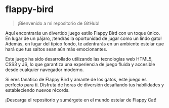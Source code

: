 # flappy-bird
>¡Bienvenido a mi repositorio de GitHub!

Aquí encontrarás un divertido juego estilo Flappy Bird con un toque único. En lugar de un pájaro, ¡tendrás la oportunidad de jugar como un lindo gato! Además, en lugar del típico fondo, te adentrarás en un ambiente estelar que hará que tus saltos sean aún más emocionantes.

Este juego ha sido desarrollado utilizando las tecnologías web HTML5, CSS3 y JS, lo que garantiza una experiencia de juego fluida y accesible desde cualquier navegador moderno.

Si eres fanático de Flappy Bird y amante de los gatos, este juego es perfecto para ti. Disfruta de horas de diversión desafiando tus habilidades y estableciendo nuevos récords.

¡Descarga el repositorio y sumérgete en el mundo estelar de Flappy Cat!
